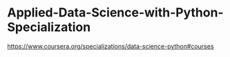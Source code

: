 # Applied-Data-Science-with-Python-Specialization
https://www.coursera.org/specializations/data-science-python#courses
